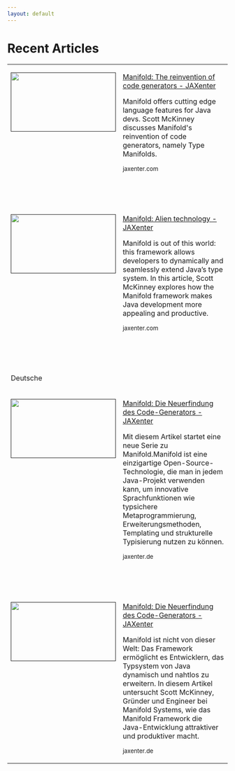 ```yaml
---
layout: default
---
```


# Recent Articles

<table width=800>
 <tr>
  <td valign=top>
  <p><a href=""><span><img width=240 height=135 src="https://jaxenter.com/wp-content/uploads/2018/10/shutterstock_739795408-350x197.jpg" alt=""/></span></a></p>
  </td>
  <td align=top>
  <p><span><a href="https://jaxenter.com/manifold-code-generators-150738.html">Manifold: The reinvention of code generators - JAXenter</a></span></p>
  <p><span>Manifold offers cutting edge language features for Java devs. 
            Scott McKinney discusses Manifold's reinvention of code generators, 
			namely Type Manifolds.</span></p>
  <p><span><small>jaxenter.com</small></span></p>
  </td>
 </tr>
 
 <tr><td><p>&nbsp;</p></td><td ><p>&nbsp;</p></td></tr>
 
 <tr>
  <td valign=top>
  <p><a href=""><span><img width=240 height=135 src="https://jaxenter.com/wp-content/uploads/2018/03/shutterstock_164685149-350x233.jpg" alt=""/></span></a></p>
  </td>
  <td align=top>
  <p><span><a href="https://jaxenter.com/manifold-alien-technology-142755.html">Manifold: Alien technology - JAXenter</a></span></p>
  <p><span>Manifold is out of this world: this framework allows developers to dynamically and seamlessly 
            extend Java’s type system. In this article, Scott McKinney explores how the Manifold framework 
			makes Java development more appealing and productive.</span></p>
  <p><span><small>jaxenter.com</small></span></p>
  </td>
 </tr>
 
 <tr><td><p>&nbsp;</p></td><td ><p>&nbsp;</p></td></tr>
 <tr><td><p>Deutsche</p></td><td ><p>&nbsp;</p></td></tr>
  
 <tr>
  <td valign=top>
  <p><a href=""><span><img width=240 height=135 src="https://jaxenter.de/wp-content/uploads/2018/10/manifold-java-code-generator.jpg" alt=""/></span></a></p>
  </td>
  <td valign=top>
  <p><span><a href="https://jaxenter.de/manifold-code-generator-java-metadata-74906">Manifold: Die Neuerfindung des Code-Generators - JAXenter</a></span></p>
  <p><span>Mit diesem Artikel startet eine neue Serie zu Manifold.Manifold ist eine einzigartige Open-Source-Technologie, 
            die man in jedem Java-Projekt verwenden kann, um innovative Sprachfunktionen wie typsichere Metaprogrammierung, 
			Erweiterungsmethoden, Templating und strukturelle Typisierung nutzen zu können.</span></p>
  <p><span><small>jaxenter.de</small></span></p>
  </td>
 </tr>
 
  <tr><td><p>&nbsp;</p></td><td ><p>&nbsp;</p></td></tr>
 
 <tr>
  <td valign=top>
  <p><a href=""><span><img width=240 height=135 src="https://jaxenter.de/wp-content/uploads/2018/04/shutterstock_546213388-768x581.jpg" alt=""/></span></a></p>
  </td>
  <td valign=top>
  <p><span><a href="https://jaxenter.de/manifold-typsystem-dynamisch-erweitern-69685">Manifold: Die Neuerfindung des Code-Generators - JAXenter</a></span></p>
  <p><span>Manifold ist nicht von dieser Welt: Das Framework ermöglicht es Entwicklern, 
            das Typsystem von Java dynamisch und nahtlos zu erweitern. In diesem Artikel 
			untersucht Scott McKinney, Gründer und Engineer bei Manifold Systems, wie das 
			Manifold Framework die Java-Entwicklung attraktiver und produktiver macht.</span></p>
  <p><span><small>jaxenter.de</small></span></p>
  </td>
 </tr>
 
</table>